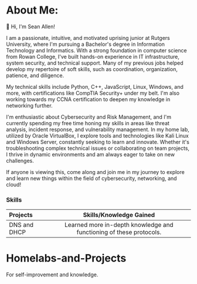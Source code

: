 # About Me: 
👋 Hi, I'm Sean Allen!

I am a passionate, intuitive, and motivated uprising junior at Rutgers University, where I'm pursuing a Bachelor's degree in Information Technology and Informatics. With a strong foundation in computer science from Rowan College, I've built hands-on experience in IT infrastructure, system security, and technical support. Many of my previous jobs helped develop my repertoire of soft skills, such as coordination, organization, patience, and diligence.

 My technical skills include Python, C++, JavaScript, Linux, Windows, and more, with certifications like CompTIA Security+ under my belt. I'm also working towards my CCNA certification to deepen my knowledge in networking further.

 I'm enthusiastic about Cybersecurity and Risk Management, and I'm currently spending my free time honing my skills in areas like threat analysis, incident response, and vulnerability management. In my home lab, utilized by Oracle VirtualBox, I explore tools and technologies like Kali Linux and Windows Server, constantly seeking to learn and innovate. Whether it's troubleshooting complex technical issues or collaborating on team projects, I thrive in dynamic environments and am always eager to take on new challenges.

If anyone is viewing this, come along and join me in my journey to explore and learn new things within the field of cybersecurity, networking, and cloud!

### Skills  
| Projects | Skills/Knowledge Gained | 
| :--- |:---:|
| DNS and DHCP | Learned more in-depth knowledge and functioning of these protocols. |

# Homelabs-and-Projects
For self-improvement and knowledge. 

